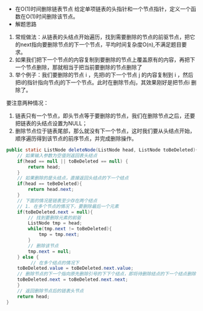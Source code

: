 - 在O(1)时间删除链表节点
  给定单项链表的头指针和一个节点指针，定义一个函数在O(1)时间删除该节点。
- 解题思路
1. 常规做法：从链表的头结点开始遍历，找到需要删除的节点的前驱节点，把它的next指向要删除节点的下一个节点，平均时间复杂度O(n),不满足题目要求。
2. 如果我们把下一个节点的内容复制到要删除的节点上覆盖原有的内容，再把下一个节点删除，那就相当于把当前要删除的节点删除了
3. 举个例子：我们要删除的节点 i ，先把i的下一个节点 j 的内容复制到 i ，然后把i的指针指向节点j的下一个节点。此时在删除节点j，其效果刚好是把节点i 删除了。

要注意两种情况：
1. 链表只有一个节点，即头节点等于要删除的节点，我们在删除节点之后，还要把链表的头结点设置为NULL；
2. 删除节点位于链表尾部，那么就没有下一个节点，这时我们要从头结点开始，顺序遍历得到该节点的前序节点，并完成删除操作。

```java
public static ListNode deleteNode(ListNode head, ListNode toBeDeleted){
    // 如果输入参数为空值则返回表头结点
    if(head == null || toBeDeleted == null) {
        return head;
    }
    // 如果删除的是头结点，直接返回头结点的下一个结点
    if(head == teBeDeleted){
        return head.next;
    }
    // 下面的情况是链表至少存在两个结点
    // 1. 在多个节点的情况下，要删除最后一个元素
    if(toBeDeleted.next = null){
        // 找到要删除元素的前驱
        ListNode tmp = head;
        while(tmp.next != toBeDeleted){
            tmp = tmp.next;
        }
        // 删除该节点
        tmp.next = null;
    } else {
         // 在多个结点的情况下
    toBeDeleted.value = toBeDeleted.next.value;
    // 删除节点的下一个指向原先删除引号的下下个结点，即将待删除结点的下一个结点删除
    toBeDeleted.next = toBeDeleted.next.next;
    }
    // 返回删除节点后的链表头节点
    return head;
}
```